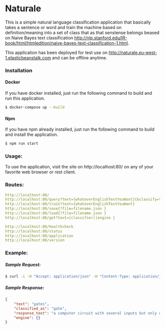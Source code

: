 # Naturale
This is a simple natural language classification application that basically takes a sentence or word and train the machine based on definition/meaning into a set of class that as that senstense belongs beased on Naive Bayes text classification http://nlp.stanford.edu/IR-book/html/htmledition/naive-bayes-text-classification-1.html.

This application has been deployed for test use on http://naturale.eu-west-1.elasticbeanstalk.com and can be offline anytime. 

### Installation
#### Docker
If you have docker installed, just run the following command to build and run this application. 
```sh
$ docker-compose up --build
```
#### Npm
If you have npm already installed, just run the following command to build and install the application.
```sh
$ npm run start
```

### Usage:
To use the application, visit the site on http://localhost:80/ on any of your favorite web browser or rest client.

### Routes:
```yaml
http://localhost:80/
http://localhost:80/query?text={whateverEnglishTextYouWant}{&classify=true||false}
http://localhost:80/train?text={whateverEnglishTextYouWant}
http://localhost:80/save{?file=filename.json }
http://localhost:80/load{?file=filename.json }
http://localhost:80/get?text={classifier||engine }

http://localhost:80/healthcheck
http://localhost:80/status
http://localhost:80/application
http://localhost:80/version
```
### Example:
##### Sample Request: 
```sh
$ curl -i -H "Accept: application/json" -H "Content-Type: application/json" http://localhost:80/query=gates&classify=true
```
##### Sample Response:
```json
{
    "text": "gates", 
    "classified_as": "gate", 
    "response_text": "a computer circuit with several inputs but only one output that can be activated by particular combinations of inputs  ", 
    "engine": {} 
}
```
